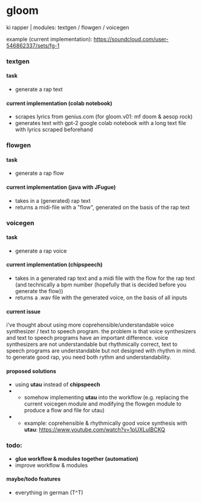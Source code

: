 # gloom
ki rapper | modules:
textgen / flowgen / voicegen

example (current implementation): https://soundcloud.com/user-546862337/sets/fg-1

### textgen
#### task
- generate a rap text

#### current implementation (colab notebook)
- scrapes lyrics from genius.com (for gloom.v01: mf doom & aesop rock)
- generates text with gpt-2 google colab notebook with a long text file with lyrics scraped beforehand


### flowgen
#### task
- generate a rap flow

#### current implementation (java with JFugue)
- takes in a (generated) rap text
- returns a midi-file with a "flow", generated on the basis of the rap text


### voicegen
#### task
- generate a rap voice

#### current implementation (chipspeech)
- takes in a generated rap text and a midi file with the flow for the rap text (and technically a bpm number (hopefully that is decided before you generate the flow))
- returns a .wav file with the generated voice, on the basis of all inputs

#### current issue 
i've thought about using more coprehensible/understandable voice synthesizer / text to speech program. 
the problem is that voice synthesizers and text to speech programs have an important difference. voice synthesizers are not understandable but rhythmically correct, text to speech programs are understandable but not designed with rhythm in mind.
to generate good rap, you need both rythm and understandability.

#### proposed solutions
- using **utau** instead of **chipspeech**
- - somehow implementing **utau** into the workflow (e.g. replacing the current voicegen module and modifying the flowgen module to produce a flow and file for utau)
- - example: coprehensible & rhythmically good voice synthesis with **utau**: https://www.youtube.com/watch?v=1pUXLuIBCKQ

### todo:
- **glue workflow & modules together (automation)**
- improve workflow & modules

#### maybe/todo features
- everything in german (T^T)
